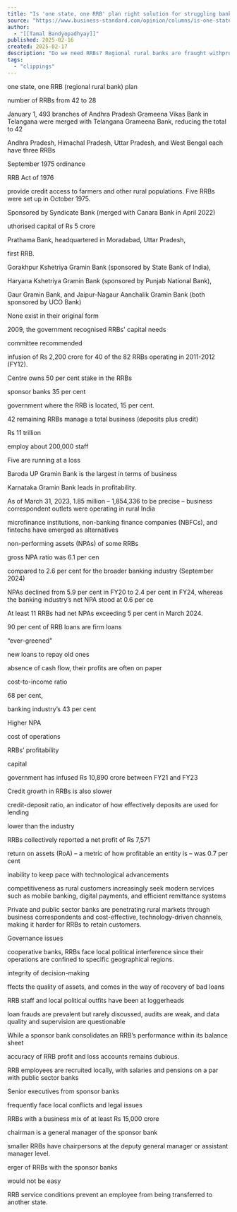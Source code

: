 ```yaml
---
title: "Is 'one state, one RRB' plan right solution for struggling banks?"
source: "https://www.business-standard.com/opinion/columns/is-one-state-one-rrb-plan-right-solution-for-struggling-banks-125021600350_1.html"
author:
  - "[[Tamal Bandyopadhyay]]"
published: 2025-02-16
created: 2025-02-17
description: "Do we need RRBs? Regional rural banks are fraught withproblems, from financial to governance issues"
tags:
  - "clippings"
---
```

one state, one RRB (regional rural bank) plan

number of RRBs from 42 to 28

January 1, 493 branches of Andhra Pradesh Grameena Vikas Bank in Telangana were merged with Telangana Grameena Bank, reducing the total to 42

Andhra Pradesh, Himachal Pradesh, Uttar Pradesh, and West Bengal each have three RRBs

September 1975 ordinance

RRB Act of 1976

provide credit access to farmers and other rural populations. Five RRBs were set up in October 1975.

Sponsored by Syndicate Bank (merged with Canara Bank in April 2022)

uthorised capital of Rs 5 crore

Prathama Bank, headquartered in Moradabad, Uttar Pradesh,

first RRB.

Gorakhpur Kshetriya Gramin Bank (sponsored by State Bank of India),

Haryana Kshetriya Gramin Bank (sponsored by Punjab National Bank),

Gaur Gramin Bank, and Jaipur-Nagaur Aanchalik Gramin Bank (both sponsored by UCO Bank)

None exist in their original form

2009, the government recognised RRBs' capital needs

committee recommended

infusion of Rs 2,200 crore for 40 of the 82 RRBs operating in 2011-2012 (FY12).

Centre owns 50 per cent stake in the RRBs

sponsor banks 35 per cent

government where the RRB is located, 15 per cent.

42 remaining RRBs manage a total business (deposits plus credit)

Rs 11 trillion

employ about 200,000 staff

Five are running at a loss

Baroda UP Gramin Bank is the largest in terms of business

Karnataka Gramin Bank leads in profitability.

As of March 31, 2023, 1.85 million – 1,854,336 to be precise – business correspondent outlets were operating in rural India

microfinance institutions, non-banking finance companies (NBFCs), and fintechs have emerged as alternatives

non-performing assets (NPAs) of some RRBs

gross NPA ratio was 6.1 per cen

compared to 2.6 per cent for the broader banking industry (September 2024)

NPAs declined from 5.9 per cent in FY20 to 2.4 per cent in FY24, whereas the banking industry’s net NPA stood at 0.6 per ce

At least 11 RRBs had net NPAs exceeding 5 per cent in March 2024.

90 per cent of RRB loans are firm loans

“ever-greened”

new loans to repay old ones

absence of cash flow, their profits are often on paper

cost-to-income ratio

68 per cent,

banking industry’s 43 per cent

Higher NPA

cost of operations

RRBs’ profitability

capital

government has infused Rs 10,890 crore between FY21 and FY23

Credit growth in RRBs is also slower

credit-deposit ratio, an indicator of how effectively deposits are used for lending

lower than the industry

RRBs collectively reported a net profit of Rs 7,571

return on assets (RoA) – a metric of how profitable an entity is – was 0.7 per cent

inability to keep pace with technological advancements

competitiveness as rural customers increasingly seek modern services such as mobile banking, digital payments, and efficient remittance systems

Private and public sector banks are penetrating rural markets through business correspondents and cost-effective, technology-driven channels, making it harder for RRBs to retain customers.

Governance issues

cooperative banks, RRBs face local political interference since their operations are confined to specific geographical regions.

integrity of decision-making

ffects the quality of assets, and comes in the way of recovery of bad loans

RRB staff and local political outfits have been at loggerheads

loan frauds are prevalent but rarely discussed, audits are weak, and data quality and supervision are questionable

While a sponsor bank consolidates an RRB’s performance within its balance sheet

accuracy of RRB profit and loss accounts remains dubious.

RRB employees are recruited locally, with salaries and pensions on a par with public sector banks

Senior executives from sponsor banks

frequently face local conflicts and legal issues

RRBs with a business mix of at least Rs 15,000 crore

chairman is a general manager of the sponsor bank

smaller RRBs have chairpersons at the deputy general manager or assistant manager level.

erger of RRBs with the sponsor banks

would not be easy

RRB service conditions prevent an employee from being transferred to another state.